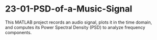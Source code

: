 # 23-01-PSD-of-a-Music-Signal
This MATLAB project records an audio signal, plots it in the time domain, and computes its Power Spectral Density (PSD) to analyze frequency components.

